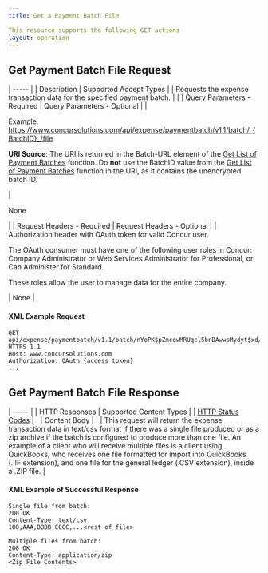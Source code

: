 ```yaml
---
title: Get a Payment Batch File

This resource supports the following GET actions
layout: operation
---
```





##  Get Payment Batch File Request

| ----- |
|  Description |  Supported Accept Types |
|  Requests the expense transaction data for the specified payment batch. |   |
|  Query Parameters - Required |  Query Parameters - Optional |
|

Example:  
https://www.concursolutions.com/api/expense/paymentbatch/v1.1/batch/_{BatchID}_/file

**URI Source**: The URI is returned in the Batch-URL element of the [Get List of Payment Batches][1] function. Do **not** use the BatchID value from the [Get List of Payment Batches][1] function in the URI, as it contains the unencrypted batch ID.

 |

None

 |
|  Request Headers - Required |  Request Headers - Optional |
|  Authorization header with OAuth token for valid Concur user.

The OAuth consumer must have one of the following user roles in Concur: Company Administrator or Web Services Administrator for Professional, or Can Administer for Standard.

These roles allow the user to manage data for the entire company.

 |  None |

####  XML Example Request

    GET api/expense/paymentbatch/v1.1/batch/nYoPK$pZmcowMRUqcl5bnDAwwsMydyt$xd/file HTTPS 1.1
    Host: www.concursolutions.com
    Authorization: OAuth {access token}
    ...

##  Get Payment Batch File Response

| ----- |
|  HTTP Responses |  Supported Content Types |
|  [HTTP Status Codes][2] |   |
|  Content Body |   |
|  This request will return the expense transaction data in text/csv format if there was a single file produced or as a zip archive if the batch is configured to produce more than one file. An example of a client who will receive multiple files is a client using QuickBooks, who receives one file formatted for import into QuickBooks (.IIF extension), and one file for the general ledger (.CSV extension), inside a .ZIP file. |

####  XML Example of Successful Response

    Single file from batch:
    200 OK
    Content-Type: text/csv
    100,AAA,BBBB,CCCC,...<rest of file>

    Multiple files from batch:
    200 OK
    Content-Type: application/zip
    <Zip File Contents>

  


[1]: https://developer.concur.com/payment-batch-file/payment-batch-resource/get-list-payment-batches
[2]: https://developer.concur.com/reference/http-codes
